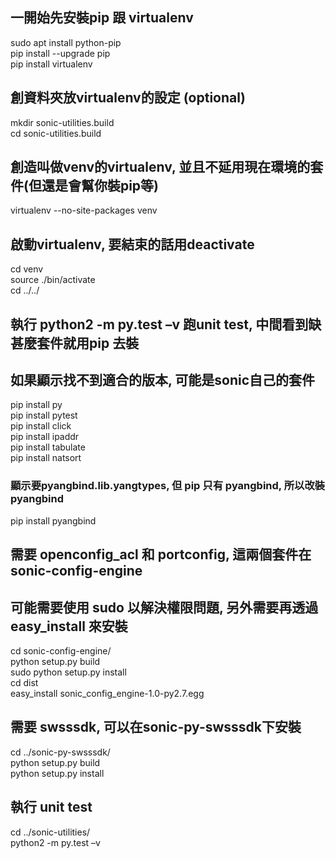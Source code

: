 ## 一開始先安裝pip 跟 virtualenv
sudo apt install python-pip  
pip install --upgrade pip  
pip install virtualenv  

## 創資料夾放virtualenv的設定 (optional)
mkdir sonic-utilities.build  
cd sonic-utilities.build  

## 創造叫做venv的virtualenv, 並且不延用現在環境的套件(但還是會幫你裝pip等)
virtualenv --no-site-packages venv  

## 啟動virtualenv, 要結束的話用deactivate
cd venv  
source ./bin/activate  
cd ../../  

## 執行 python2 -m py.test –v 跑unit test, 中間看到缺甚麼套件就用pip 去裝
## 如果顯示找不到適合的版本, 可能是sonic自己的套件

pip install py  
pip install pytest  
pip install click  
pip install ipaddr  
pip install tabulate  
pip install natsort  
### 顯示要pyangbind.lib.yangtypes, 但 pip 只有 pyangbind, 所以改裝 pyangbind
pip install pyangbind  

## 需要 openconfig_acl 和 portconfig, 這兩個套件在sonic-config-engine
## 可能需要使用 sudo 以解決權限問題, 另外需要再透過 easy_install 來安裝
cd sonic-config-engine/  
python setup.py build  
sudo python setup.py install  
cd dist  
easy_install sonic_config_engine-1.0-py2.7.egg  

## 需要 swsssdk, 可以在sonic-py-swsssdk下安裝
cd ../sonic-py-swsssdk/  
python setup.py build  
python setup.py install  

## 執行 unit test
cd ../sonic-utilities/  
python2 -m py.test –v  
